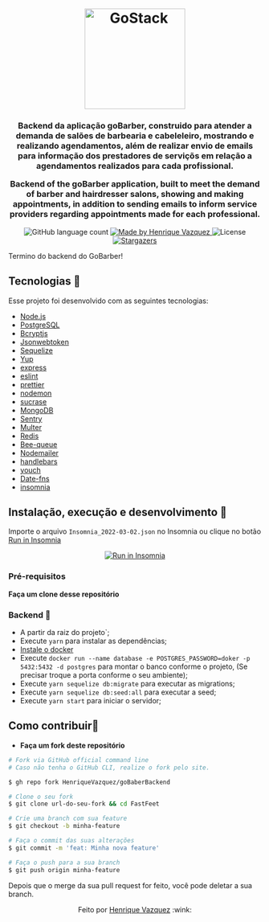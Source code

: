 <h1 align="center">
    <img alt="GoStack" src="https://rocketseat-cdn.s3-sa-east-1.amazonaws.com/bootcamp-header.png" width="200px" />
</h1>
<h3 align="center">
  Backend da aplicação goBarber, construido para atender a demanda de salões de barbearia e cabeleleiro, mostrando e realizando agendamentos, além de realizar envio de emails para informação dos prestadores de serviçõs em relação a agendamentos realizados para cada profissional.
  
 Backend of the goBarber application, built to meet the demand of barber and hairdresser salons, showing and making appointments, in addition to sending emails to inform service providers regarding appointments made for each professional.
</h3>

<p align="center">
  <img alt="GitHub language count" src="https://img.shields.io/github/languages/count/HenriqueVazquez/goBaberBackend?color=blue">
  
  <a href="www.linkedin.com/in/henrique-vazquez">
    <img alt="Made by Henrique Vazquez" src="https://img.shields.io/badge/made%20by-Henrique%20Vazquez-blue">
  </a>

  <img alt="License" src="https://img.shields.io/badge/license-MIT-blue">

  <a href="https://github.com/HenriqueVazquez/goBaberBackend/stargazers">
    <img alt="Stargazers" src="https://img.shields.io/github/stars/HenriqueVazquez/Desafio-2---inicio-fastfeet?style=social">
  </a>
</p>

<p>Termino do backend do GoBarber!</p>


  
## Tecnologias :rocket:

Esse projeto foi desenvolvido com as seguintes tecnologias:

- [Node.js](https://nodejs.org/en/)
- [PostgreSQL](https://www.postgresql.org/)
- [Bcryptjs](https://www.npmjs.com/package/bcryptjs)
- [Jsonwebtoken](https://jwt.io/introduction/)
- [Sequelize](https://sequelize.org/)
- [Yup](https://github.com/jquense/yup)
- [express](https://github.com/expressjs/express)
- [eslint](https://eslint.org/)
- [prettier](https://eslint.org/)
- [nodemon](http://nodemon.io/)
- [sucrase](https://github.com/alangpierce/sucrase#readme)
- [MongoDB](https://www.mongodb.com/)
- [Sentry](https://sentry.io/)
- [Multer](https://github.com/expressjs/multer)
- [Redis](https://redis.io/)
- [Bee-queue](https://github.com/bee-queue/bee-queue)
- [Nodemailer](https://nodemailer.com/about/)
- [handlebars](https://handlebarsjs.com/)
- [youch](https://github.com/poppinss/youch)
- [Date-fns](https://date-fns.org/)
- [insomnia](https://insomnia.rest/download)



## Instalação, execução e desenvolvimento  🤔

Importe o arquivo `Insomnia_2022-03-02.json` no Insomnia ou clique no botão [Run in Insomnia](#insomniaButton)

<p align="center" id="insomniaButton">
  <a href="https://insomnia.rest/run/?label=Gobarber-backend&uri=https%3A%2F%2Fgithub.com%2FHenriqueVazquez%2FgoBaberBackend%2Fblob%2Fmain%2FInsomnia_2022-03-02.json" target="_blank"><img src="https://insomnia.rest/images/run.svg" alt="Run in Insomnia"></a>
  </p>
  
  ### Pré-requisitos

**Faça um clone desse repositório**

###  Backend 🍳

- A partir da raiz do projeto`;
- Execute `yarn` para instalar as dependências;
- [Instale o docker](https://docs.docker.com/)
- Execute `docker run --name database -e POSTGRES_PASSWORD=doker -p 5432:5432 -d postgres` para montar o banco conforme o projeto, (Se precisar troque a porta conforme o seu ambiente);
- Execute `yarn sequelize db:migrate` para executar as migrations;
- Execute `yarn sequelize db:seed:all` para executar a seed;
- Execute `yarn start` para iniciar o servidor;

## Como contribuir🤔

- **Faça um fork deste repositório**

```bash
# Fork via GitHub official command line
# Caso não tenha o GitHub CLI, realize o fork pelo site.

$ gh repo fork HenriqueVazquez/goBaberBackend
```

```bash
# Clone o seu fork
$ git clone url-do-seu-fork && cd FastFeet

# Crie uma branch com sua feature
$ git checkout -b minha-feature

# Faça o commit das suas alterações
$ git commit -m 'feat: Minha nova feature'

# Faça o push para a sua branch
$ git push origin minha-feature
```

Depois que o merge da sua pull request for feito, você pode deletar a sua branch.



<p align="center">
Feito por <a href="https://www.linkedin.com/in/henrique-vazquez-11905ab6" target="_blank"> Henrique Vazquez</a> :wink:
  </p>
